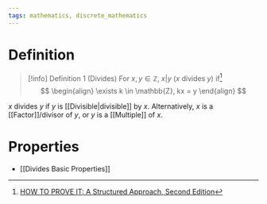 ```yaml
---
tags: mathematics, discrete_mathematics
---
```


# Definition

> [!info] Definition 1 (Divides)
> For $x, y \in \mathbb{Z}$, $x | y$ ($x$ divides $y$) if[^1]
> $$
> \begin{align}
> \exists k \in \mathbb{Z}, kx = y
> \end{align}
> $$

$x$ divides $y$ if $y$ is [[Divisible|divisible]] by $x$. Alternatively, $x$ is a [[Factor]]/divisor of $y$, or $y$ is a [[Multiple]] of $x$.

# Properties
- [[Divides Basic Properties]]

[^1]: [HOW TO PROVE IT: A Structured Approach, Second Edition](zotero://open-pdf/library/items/THI2Q4PN?page=134)